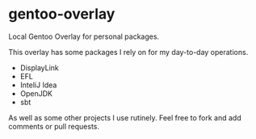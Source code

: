 # gentoo-overlay
Local Gentoo Overlay for personal packages.

This overlay has some packages I rely on for my day-to-day operations. 

* DisplayLink
* EFL
* InteliJ Idea
* OpenJDK
* sbt 

As well as some other projects I use rutinely. Feel free to fork and add comments or pull requests.
